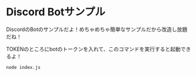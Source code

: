 # Discord Botサンプル

DiscordのBotのサンプルだよ！めちゃめちゃ簡単なサンプルだから改造し放題だね！

TOKENのところにbotのトークンを入れて、このコマンドを実行すると起動できるよ！

```
node index.js
```


